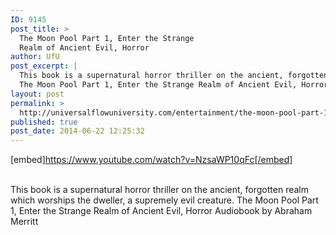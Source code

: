 ```yaml
---
ID: 9145
post_title: >
  The Moon Pool Part 1, Enter the Strange
  Realm of Ancient Evil, Horror
author: UfU
post_excerpt: |
  This book is a supernatural horror thriller on the ancient, forgotten realm which worships the dweller, a supremely evil creature.
  The Moon Pool Part 1, Enter the Strange Realm of Ancient Evil, Horror Audiobook by Abraham Merritt
layout: post
permalink: >
  http://universalflowuniversity.com/entertainment/the-moon-pool-part-1-enter-the-strange-realm-of-ancient-evil-horror/
published: true
post_date: 2014-06-22 12:25:32
---
```

[embed]https://www.youtube.com/watch?v=NzsaWP10qFc[/embed]</br></br>
<p>This book is a supernatural horror thriller on the ancient, forgotten realm which worships the dweller, a supremely evil creature.
The Moon Pool Part 1, Enter the Strange Realm of Ancient Evil, Horror Audiobook by Abraham Merritt</p>